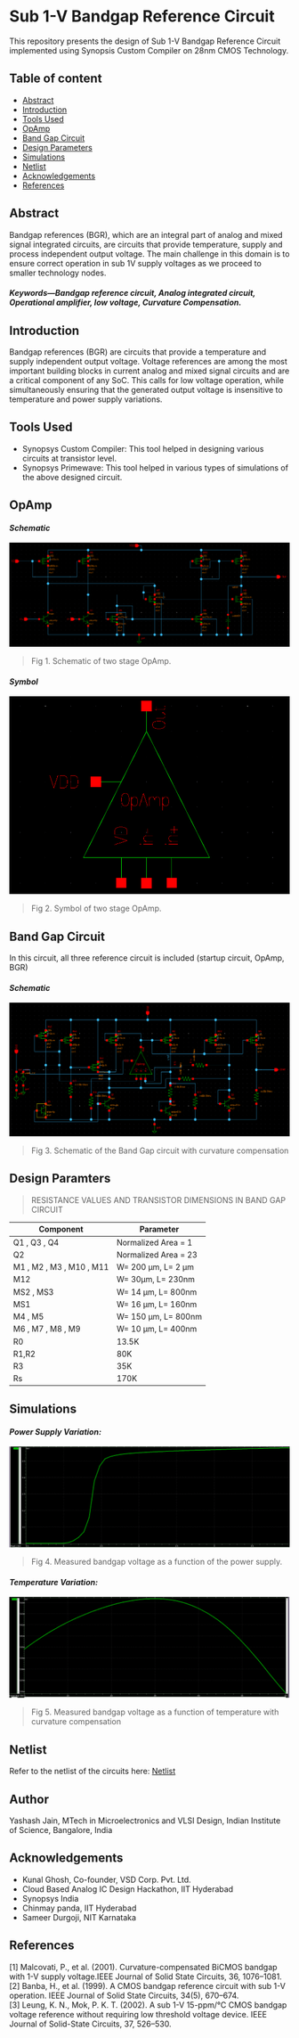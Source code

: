 # Sub 1-V Bandgap Reference Circuit
This repository presents the design of Sub 1-V Bandgap Reference Circuit implemented using Synopsis Custom Compiler on 28nm CMOS Technology.

## Table of content

- [Abstract](#Abstract)<br/>
- [Introduction](#Introduction)<br/>
- [Tools Used](#Tools)<br/>
- [OpAmp](#OpAmp)<br/>
- [Band Gap Circuit](#BGR)<br/>
- [Design Parameters](#xyz)<br/>
- [Simulations](#Simulations)<br/>
- [Netlist](#Netlist)<br/>
- [Acknowledgements](#Acknowledgements)<br/>
- [References](#References)

## <a name="Abstract"></a>Abstract
Bandgap  references  (BGR),  which  are  an integral   part   of   analog   and   mixed   signal   integrated circuits, are circuits that provide temperature, supply and process independent  output voltage. The main challenge in  this domain  is  to  ensure  correct  operation  in  sub  1V supply  voltages  as  we  proceed  to  smaller  technology nodes.<br/>
#### *Keywords—Bandgap reference circuit, Analog integrated circuit, Operational amplifier, low voltage, Curvature Compensation.*

## <a name="Introduction"></a>Introduction
Bandgap references (BGR) are circuits that provide a temperature and supply independent output voltage. Voltage references are among the most important building blocks in current analog and mixed signal circuits and are a critical component of any SoC. This calls for low voltage operation, while simultaneously ensuring that the generated output voltage is insensitive to temperature and power supply variations.

## <a name="Tools"></a>Tools Used
- Synopsys Custom Compiler: This tool helped in designing various circuits at transistor level.
- Synopsys Primewave: This tool helped in various types of simulations of the above designed circuit.

## <a name="OpAmp"></a>OpAmp 
#### *Schematic*
![Schematic of the two-stage operational amplifier](/files/circuit_images/opamp_schematic.png)
> Fig 1. Schematic of two stage OpAmp.
#### *Symbol*
![symbol of the two-stage operational amplifier](/files/circuit_images/opamp_symbol.png)
> Fig 2. Symbol of two stage OpAmp.
## <a name="BGR"></a>Band Gap Circuit
In this circuit, all three reference circuit is included (startup circuit, OpAmp, BGR)
#### *Schematic*
![Schematic of the BGR circuit](/files/circuit_images/bgr_final.png)
> Fig 3. Schematic of the Band Gap circuit with curvature compensation


## <a name="xyz"></a>Design Paramters 
> RESISTANCE VALUES AND TRANSISTOR DIMENSIONS IN BAND GAP CIRCUIT  

|         Component           |      Parameter       | 
|-----------------------------|----------------------|
| Q1 , Q3 , Q4                | Normalized Area = 1  | 
| Q2                          | Normalized Area = 23 |                            
| M1  , M2 , M3 , M10 , M11   | W= 200 μm, L= 2 μm   | 
| M12                         | W= 30μm, L= 230nm    | 
| MS2 , MS3                   | W= 14 μm, L= 800nm   |  
| MS1                         | W= 16 μm, L= 160nm   | 
| M4 , M5                     | W= 150 μm, L= 800nm  | 
| M6 , M7 , M8 , M9           | W= 10 μm, L= 400nm   |  
| R0                          |      13.5K           | 
| R1,R2                       |       80K            | 
| R3                          |       35K            | 
| Rs                          |      170K            | 

## <a name="Simulation"></a>Simulations
#### *Power Supply Variation:*
![Vref Vs Vdd](/files/simulation_images/vref_vs_vdd.png)
> Fig 4. Measured bandgap voltage as a function of the power supply.
#### *Temperature Variation:*
![Vref vs Temperature](/files/simulation_images/vref_vs_temp_curvaure_compensation.png)
> Fig 5. Measured bandgap voltage as a function of temperature with curvature compensation

## <a name="Netlist"></a>Netlist
Refer to the netlist of the circuits here: [Netlist](/files/Netlists)

## Author
Yashash Jain, MTech in Microelectronics and VLSI Design, Indian Institute of Science, Bangalore, India

## <a name="Acknowledgements"></a>Acknowledgements
- Kunal Ghosh, Co-founder, VSD Corp. Pvt. Ltd.<br/>
- Cloud Based Analog IC Design Hackathon, IIT Hyderabad<br/>
- Synopsys India<br/>
- Chinmay panda, IIT Hyderabad<br/>
- Sameer Durgoji, NIT Karnataka


## <a name="References"></a>References
[1] Malcovati,   P.,   et   al.   (2001).   Curvature-compensated   BiCMOS bandgap  with  1-V  supply  voltage.IEEE  Journal  of  Solid  State Circuits, 36, 1076–1081.<br/>
[2] Banba, H., et al. (1999). A CMOS bandgap reference circuit with sub 1-V operation. IEEE Journal of Solid State Circuits, 34(5), 670–674.<br/>
[3] Leung,  K.  N.,  Mok,  P.  K.  T.  (2002).  A  sub  1-V  15-ppm/°C  CMOS bandgap  voltage  reference  without  requiring  low  threshold  voltage device. IEEE Journal of Solid-State Circuits, 37, 526–530.<br/>


